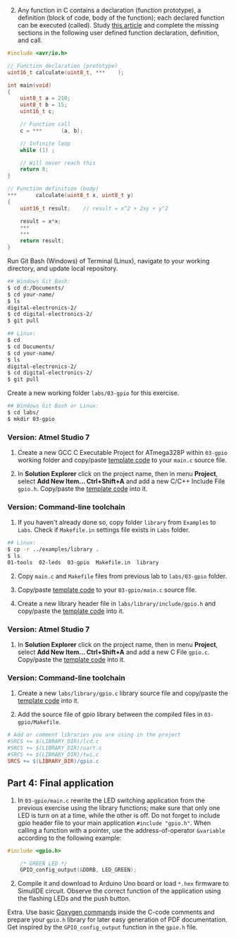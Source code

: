 
2. Any function in C contains a declaration (function prototype), a definition (block of code, body of the function); each declared function can be executed (called). Study [this article](https://www.programiz.com/c-programming/c-user-defined-functions) and complete the missing sections in the following user defined function declaration, definition, and call.

```c
#include <avr/io.h>

// Function declaration (prototype)
uint16_t calculate(uint8_t, ***    );

int main(void)
{
    uint8_t a = 210;
    uint8_t b = 15;
    uint16_t c;

    // Function call
    c = ***      (a, b);

    // Infinite loop
    while (1) ;

    // Will never reach this
    return 0;
}

// Function definition (body)
***      calculate(uint8_t x, uint8_t y)
{
    uint16_t result;    // result = x^2 + 2xy + y^2

    result = x*x;
    ***
    ***
    return result;
}
```





Run Git Bash (Windows) of Terminal (Linux), navigate to your working directory, and update local repository.

```bash
## Windows Git Bash:
$ cd d:/Documents/
$ cd your-name/
$ ls
digital-electronics-2/
$ cd digital-electronics-2/
$ git pull

## Linux:
$ cd
$ cd Documents/
$ cd your-name/
$ ls
digital-electronics-2/
$ cd digital-electronics-2/
$ git pull
```

Create a new working folder `labs/03-gpio` for this exercise.

```bash
## Windows Git Bash or Linux:
$ cd labs/
$ mkdir 03-gpio
```




### Version: Atmel Studio 7

1. Create a new GCC C Executable Project for ATmega328P within `03-gpio` working folder and copy/paste [template code](main.c) to your `main.c` source file.

2. In **Solution Explorer** click on the project name, then in menu **Project**, select **Add New Item... Ctrl+Shift+A** and add a new C/C++ Include File `gpio.h`. Copy/paste the [template code](../library/include/gpio.h) into it.

### Version: Command-line toolchain

1. If you haven't already done so, copy folder `library` from `Examples` to `Labs`. Check if `Makefile.in` settings file exists in `Labs` folder.

```bash
## Linux:
$ cp -r ../examples/library .
$ ls
01-tools  02-leds  03-gpio  Makefile.in  library
```

2. Copy `main.c` and `Makefile` files from previous lab to `labs/03-gpio` folder.

3. Copy/paste [template code](main.c) to your `03-gpio/main.c` source file.

4. Create a new library header file in `labs/library/include/gpio.h` and copy/paste the [template code](../library/include/gpio.h) into it.



### Version: Atmel Studio 7

1. In **Solution Explorer** click on the project name, then in menu **Project**, select **Add New Item... Ctrl+Shift+A** and add a new C File `gpio.c`. Copy/paste the [template code](../library/gpio.c) into it.

### Version: Command-line toolchain

1. Create a new `labs/library/gpio.c` library source file and copy/paste the [template code](../library/gpio.c) into it.

2. Add the source file of gpio library between the compiled files in `03-gpio/Makefile`.

```Makefile
# Add or comment libraries you are using in the project
#SRCS += $(LIBRARY_DIR)/lcd.c
#SRCS += $(LIBRARY_DIR)/uart.c
#SRCS += $(LIBRARY_DIR)/twi.c
SRCS += $(LIBRARY_DIR)/gpio.c
```



<a name="part4"></a>

## Part 4: Final application

1. In `03-gpio/main.c` rewrite the LED switching application from the previous exercise using the library functions; make sure that only one LED is turn on at a time, while the other is off. Do not forget to include gpio header file to your main application `#include "gpio.h"`. When calling a function with a pointer, use the address-of-operator `&variable` according to the following example:

```c
#include <gpio.h>

    /* GREEN LED */
    GPIO_config_output(&DDRB, LED_GREEN);
```

2. Compile it and download to Arduino Uno board or load `*.hex` firmware to SimulIDE circuit. Observe the correct function of the application using the flashing LEDs and the push button.




Extra. Use basic [Goxygen commands](http://www.doxygen.nl/manual/docblocks.html#specialblock) inside the C-code comments and prepare your `gpio.h` library for later easy generation of PDF documentation. Get inspired by the `GPIO_config_output` function in the `gpio.h` file.
